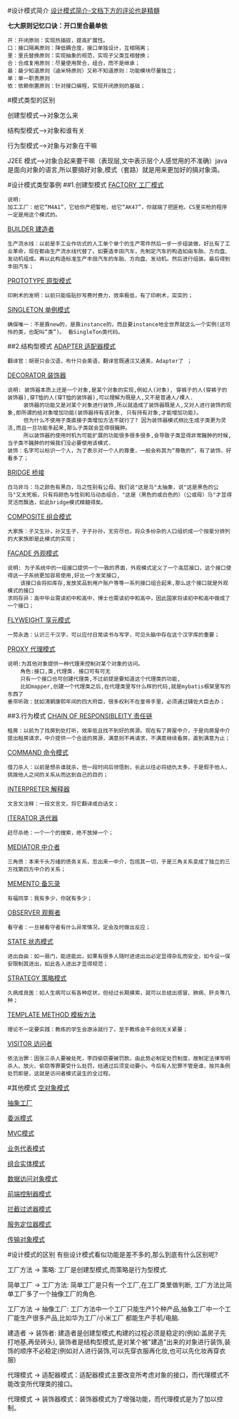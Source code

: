 #设计模式简介
[设计模式简介-文档下方的评论也是精髓](https://www.runoob.com/design-pattern/design-pattern-intro.html)

**七大原则记忆口诀：开口里合最单依**

    开：开闭原则：实现热插拔，提高扩展性。
    口：接口隔离原则：降低耦合度，接口单独设计，互相隔离；
    里：里氏替换原则：实现抽象的规范，实现子父类互相替换；
    合：合成复用原则：尽量使用聚合，组合，而不是继承；
    最：最少知道原则（迪米特原则）又称不知道原则：功能模块尽量独立；
    单：单一职责原则
    依：依赖倒置原则：针对接口编程，实现开闭原则的基础；

#模式类型的区别

创建型模式-->对象怎么来

结构型模式-->对象和谁有关

行为型模式-->对象与对象在干嘛

J2EE 模式-->对象合起来要干嘛（表现层,文中表示层个人感觉用的不准确）java是面向对象的语言,所以要搞好对象,模式（套路）就是用来更加好的搞对象滴。


#设计模式类型事例
##1.创建型模式
[FACTORY 工厂模式](https://www.runoob.com/design-pattern/factory-pattern.html)
    
    说明: 
    加工工厂：给它“M4A1”，它给你产把警枪，给它“AK47”，你就端了把匪枪。CS里买枪的程序一定是用这个模式的。

[BUILDER 建造者](https://www.runoob.com/design-pattern/builder-pattern.html)

    生产流水线：以前是手工业作坊式的人工单个单个的生产零件然后一步一步组装做，好比有了工业革命，现在都由生产流水线代替了。如要造丰田汽车，先制定汽车的构造如由车胎、方向盘、发动机组成。再以此构造标准生产丰田汽车的车胎、方向盘、发动机。然后进行组装。最后得到丰田汽车；

[PROTOTYPE 原型模式](https://www.runoob.com/design-pattern/prototype-pattern.html)

    印刷术的发明：以前只能临贴抄写费时费力，效率极低，有了印刷术，突突的；

[SINGLETON 单例模式](https://www.runoob.com/design-pattern/singleton-pattern.html)

    确保唯一：不是靠new的，是靠instance的，而且要instance地全世界就这么一个实例(这可怜的类，也配叫“类”)。 看SingleTon类代码。

##2.结构型模式
[ADAPTER 适配器模式](https://www.runoob.com/design-pattern/adapter-pattern.html)

    翻译官：胡哥只会汉语，布什只会美语，翻译官既通汉又通美，Adapter了 ；

[DECORATOR 装饰器](https://www.runoob.com/design-pattern/decorator-pattern.html)

    说明: 装饰器本质上还是一个对象,是某个对象的实现,例如人(对象), 穿裤子的人(穿裤子的装饰器),穿T恤的人(穿T恤的装饰器),可以理解为既是人,又不是普通人/裸人.
         装饰器的功能又是对某个对象进行装饰,所以就造成了装饰器既是人,又对人进行装饰的现象,即所谓的给对象增加功能(装饰器持有该对象, 只有持有对象,才能增加功能)。
         但为什么不使用子类直接子类增加方法不就行了? 因为装饰器模式相比生成子类更为灵活,而且一旦功能多起来,那么子类就会显得很臃肿。
         所以装饰器的使用时机为可能扩展的功能很多很多很多,会导致子类显得非常臃肿的时候,当子类不臃肿的时候我们没必要使用该模式.
    装饰：名字可以标识一个人，为了表示对一个人的尊重，一般会称其为“尊敬的”，有了装饰，好看多了；

[BRIDGE 桥接](https://www.runoob.com/design-pattern/bridge-pattern.html)

    白马非马：马之颜色有黑白，马之性别有公母。我们说"这是马"太抽象，说"这是黑色的公马"又太死板，只有将颜色与性别和马动态组合，"这是（黑色的或白色的）（公或母）马"才显得灵活而飘逸，如此bridge模式精髓得矣。

[COMPOSITE 组合模式](https://www.runoob.com/design-pattern/composite-pattern.html)

    大家族：子又生孙，孙又生子，子子孙孙，无穷尽也，将众多纷杂的人口组织成一个按辈分排列的大家族即是此模式的实现；

[FACADE 外观模式](https://www.runoob.com/design-pattern/facade-pattern.html)

    说明: 为子系统中的一组接口提供一个一致的界面，外观模式定义了一个高层接口，这个接口使得这一子系统更加容易使用,好比一个发奖接口, 
        该接口会将扣库存,发放奖品到用户账户等等一系列接口组合起来,那么这个接口就是外观模式的接口
    求同存异：高中毕业需读初中和高中，博士也需读初中和高中，因此国家将读初中和高中做成了一个接口；

[FLYWEIGHT 享元模式](https://www.runoob.com/design-pattern/flyweight-pattern.html)

    一劳永逸：认识三千汉字，可以应付日常读书与写字，可见头脑中存在这个汉字库的重要；

[PROXY 代理模式](https://www.runoob.com/design-pattern/proxy-pattern.html)
    
    说明:为其他对象提供一种代理来控制对某个对象的访问。
        角色:接口,类,代理类. 接口可有可无
        只有一个接口也可创建代理类,不过前提是要知道这个代理类的功能,
        比如mapper,创建一个代理类之后,在代理类里写什么样的代码,就是mybatis框架里写的东西了
    垂帘听政：犹如清朝康熙年间的四大府臣，很多权利不在皇帝手里，必须通过辅佐大臣去办；

##3.行为模式
[CHAIN OF RESPONSIBLEITY 责任链](https://www.runoob.com/design-pattern/chain-of-responsibility-pattern.html) 

    租房：以前为了找房到处打听，效率低且找不到好的房源。现在有了房屋中介，于是向房屋中介提出租房请求，中介提供一个合适的房源，满意则不再请求，不满意继续看房，直到满意为止；

[COMMAND 命令模式](https://www.runoob.com/design-pattern/command-pattern.html)

    借刀杀人：以前是想杀谁就杀，但一段时间后领悟到，长此以往必将结仇太多，于是假手他人，挑拨他人之间的关系从而达到自己的目的；

[INTERPRETER 解释器](https://www.runoob.com/design-pattern/interpreter-pattern.html)

    文言文注释：一段文言文，将它翻译成白话文；

[ITERATOR 迭代器](https://www.runoob.com/design-pattern/iterator-pattern.html)

    赶尽杀绝：一个一个的搜索，绝不放掉一个；

[MEDIATOR 中介者](https://www.runoob.com/design-pattern/mediator-pattern.html)

    三角债：本来千头万绪的债务关系，忽出来一中介，包揽其一切，于是三角关系变成了独立的三方找第四方中介的关系；

[MEMENTO 备忘录](https://www.runoob.com/design-pattern/memento-pattern.html)

    有福同享：我有多少，你就有多少；

[OBSERVER 观察者](https://www.runoob.com/design-pattern/observer-pattern.html)

    看守者：一旦被看守者有什么异常情况，定会及时做出反应；

[STATE 状态模式](https://www.runoob.com/design-pattern/state-pattern.html)

    进出自由：如一扇门，能进能出，如果有很多人随时进进出出必定显得杂乱而安全，如今设一保安限制其进出，如此各人进出才显得规范；

[STRATEGY 策略模式](https://www.runoob.com/design-pattern/strategy-pattern.html)

    久病成良医：如人生病可以有各种症状，但经过长期摸索，就可以总结出感冒、肺病、肝炎等几种；

[TEMPLATE METHOD 模板方法](https://www.runoob.com/design-pattern/template-pattern.html)

    理论不一定要实践：教练的学生会游泳就行了，至于教练会不会则无关紧要；

[VISITOR 访问者](https://www.runoob.com/design-pattern/visitor-pattern.html)

    依法治罪：因张三杀人要被处死，李四偷窃要被罚款。由此势必制定处罚制度，故制定法律写明杀人、放火、偷窃等罪要受什么处罚，经通过后须变动要小。今后有人犯罪不管是谁，按共条例处罚即是，这就是访问者模式诞生的全过程。

#其他模式
[空对象模式](https://www.runoob.com/design-pattern/null-object-pattern.html)

[抽象工厂](https://www.runoob.com/design-pattern/abstract-factory-pattern.html) 

[委派模式]()

[MVC模式](https://www.runoob.com/design-pattern/mvc-pattern.html)

[业务代表模式](https://www.runoob.com/design-pattern/business-delegate-pattern.html)

[组合实体模式](https://www.runoob.com/design-pattern/composite-entity-pattern.html)

[数据访问对象模式](https://www.runoob.com/design-pattern/data-access-object-pattern.html)

[前端控制器模式](https://www.runoob.com/design-pattern/front-controller-pattern.html)

[拦截过滤器模式](https://www.runoob.com/design-pattern/intercepting-filter-pattern.html)

[服务定位器模式](https://www.runoob.com/design-pattern/service-locator-pattern.html)

[传输对象模式](https://www.runoob.com/design-pattern/transfer-object-pattern.html)


#设计模式的区别
有些设计模式看似功能是差不多的,那么到底有什么区别呢?

工厂方法 -> 策略: 工厂是创建型模式,而策略是行为型模式.

简单工厂 -> 工厂方法: 简单工厂是只有一个工厂,在工厂类里做判断, 工厂方法比简单工厂多了一个抽像工厂的角色.

工厂方法 -> 抽像工厂: 工厂方法中一个工厂只能生产1个种产品,抽象工厂中一个工厂能生产很多产品,比如华为工厂/小米工厂 都能生产手机/电脑.

建造者 -> 装饰者: 建造者是创建型模式,构建的过程必须是稳定的(例如:盖房子先打地基,再垒砖头), 装饰者是结构型模式,是对某个被"建造"出来的对象进行装饰,装饰的顺序不必稳定(例如对人进行装饰,可以先穿衣服再化妆,也可以先化妆再穿衣服)

代理模式 -> 适配器模式：适配器模式主要改变所考虑对象的接口，而代理模式不能改变所代理类的接口。 

代理模式 -> 装饰器模式：装饰器模式为了增强功能，而代理模式是为了加以控制。














